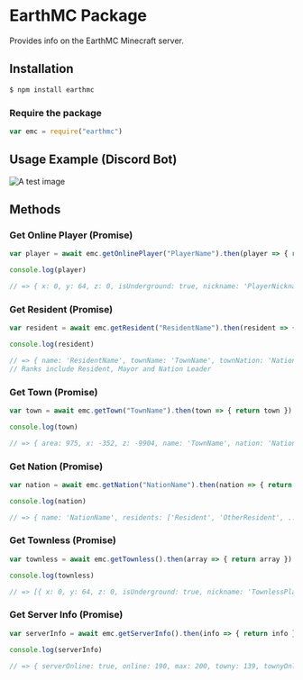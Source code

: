 # EarthMC Package

Provides info on the EarthMC Minecraft server. 

## Installation
```bash
$ npm install earthmc
```

### Require the package

```js
var emc = require("earthmc")
```

## Usage Example (Discord Bot)

![ A test image](https://cdn.discordapp.com/attachments/657992790449455107/725391194192085073/emcDiscordBotExample.PNG "EarthMC Code Example")

## Methods

### Get Online Player (Promise)
```js
var player = await emc.getOnlinePlayer("PlayerName").then(player => { return player })

console.log(player)

// => { x: 0, y: 64, z: 0, isUnderground: true, nickname: 'PlayerNickname', name: 'PlayerName' } 
```

### Get Resident (Promise)
```js
var resident = await emc.getResident("ResidentName").then(resident => { return resident })

console.log(resident)

// => { name: 'ResidentName', townName: 'TownName', townNation: 'NationName', rank: 'Resident' }
// Ranks include Resident, Mayor and Nation Leader
```

### Get Town (Promise)
```js
var town = await emc.getTown("TownName").then(town => { return town })

console.log(town)

// => { area: 975, x: -352, z: -9904, name: 'TownName', nation: 'NationName', mayor: 'MayorName', residents: ['Resident', 'OtherResident', ...], pvp: false, mobs: false, public: false, explosion: false, fire: false, capital: true }
```

### Get Nation (Promise)
```js
var nation = await emc.getNation("NationName").then(nation => { return nation })

console.log(nation)

// => { name: 'NationName', residents: ['Resident', 'OtherResident', ...], towns: ['Town', 'OtherTown', ...], king: 'KingName', capitalName: 'CapitalName', capitalX: -352, capitalZ: -9904, area: 7289 }
```

### Get Townless (Promise)
```js
var townless = await emc.getTownless().then(array => { return array })

console.log(townless)

// => [{ x: 0, y: 64, z: 0, isUnderground: true, nickname: 'TownlessPlayer', name: 'TownlessPlayer' }, ...]
```

### Get Server Info (Promise)
```js
var serverInfo = await emc.getServerInfo().then(info => { return info })

console.log(serverInfo)

// => { serverOnline: true, online: 190, max: 200, towny: 139, townyOnline: true, storming: false, thundering: false, beta: 0, betaOnline: true, queue: 51 }
```


